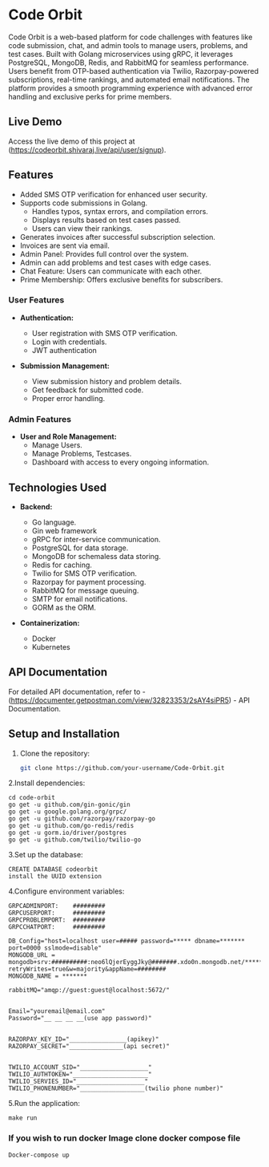 # Code Orbit
Code Orbit is a web-based platform for code challenges with features like code submission, chat, and admin tools to manage users, problems, and test cases. 
Built with Golang microservices using gRPC, it leverages PostgreSQL, MongoDB, Redis, and RabbitMQ for seamless performance. 
Users benefit from OTP-based authentication via Twilio, Razorpay-powered subscriptions, real-time rankings, and automated email notifications. 
The platform provides a smooth programming experience with advanced error handling and exclusive perks for prime members.

## Live Demo
Access the live demo of this project at (https://codeorbit.shivaraj.live/api/user/signup).

## Features

- Added SMS OTP verification for enhanced user security.
- Supports code submissions in Golang.
  - Handles typos, syntax errors, and compilation errors.
  - Displays results based on test cases passed.
  - Users can view their rankings.
- Generates invoices after successful subscription selection.
- Invoices are sent via email.
- Admin Panel: Provides full control over the system.
- Admin can add problems and test cases with edge cases.
- Chat Feature: Users can communicate with each other.
- Prime Membership: Offers exclusive benefits for subscribers.

### User Features

- **Authentication:**
  - User registration with SMS OTP verification.
  - Login with credentials.
  - JWT authentication

- **Submission Management:**
  - View submission history and problem details.
  - Get feedback for submitted code.
  - Proper error handling.

### Admin Features

- **User and Role Management:**
  - Manage Users.
  - Manage Problems, Testcases.
  - Dashboard with access to every ongoing information.

## Technologies Used

- **Backend:**
  - Go language.
  - Gin web framework
  - gRPC for inter-service communication.
  - PostgreSQL for data storage.
  - MongoDB for schemaless data storing.
  - Redis for caching.
  - Twilio for SMS OTP verification.
  - Razorpay for payment processing.
  - RabbitMQ for message queuing.
  - SMTP for email notifications.
  - GORM as the ORM.

- **Containerization:**
   - Docker
   - Kubernetes

## API Documentation

For detailed API documentation, refer to - (https://documenter.getpostman.com/view/32823353/2sAY4siPR5) - API Documentation.


## Setup and Installation

1. Clone the repository:

   ```bash
   git clone https://github.com/your-username/Code-Orbit.git

2.Install dependencies:

    cd code-orbit
    go get -u github.com/gin-gonic/gin
    go get -u google.golang.org/grpc/
    go get -u github.com/razorpay/razorpay-go
    go get -u github.com/go-redis/redis
    go get -u gorm.io/driver/postgres
    go get -u github.com/twilio/twilio-go

3.Set up the database:

    CREATE DATABASE codeorbit
    install the UUID extension
    

4.Configure environment variables:

    GRPCADMINPORT:    #########
    GRPCUSERPORT:     #########
    GRPCPROBLEMPORT:  #########
    GRPCCHATPORT:     #########

    DB_Config="host=localhost user=##### password=***** dbname=******* port=0000 sslmode=disable"  
    MONGODB_URL = mongodb+srv:##########:neo6lQjerEyggJky@#######.xdo0n.mongodb.net/********?retryWrites=true&w=majority&appName=########
    MONGODB_NAME = *******

    rabbitMQ="amqp://guest:guest@localhost:5672/"


    Email="youremail@email.com"
    Password="__ __ __ __(use app password)"
    
    
    RAZORPAY_KEY_ID="________________(apikey)"
    RAZORPAY_SECRET="_______________(api secret)"


    TWILIO_ACCOUNT_SID="___________________"
    TWILIO_AUTHTOKEN="_____________________"
    TWILIO_SERVIES_ID="___________________"
    TWILIO_PHONENUMBER="__________________(twilio phone number)"

5.Run the application:

    make run

### If you wish to run docker Image clone docker compose file
    Docker-compose up
       

